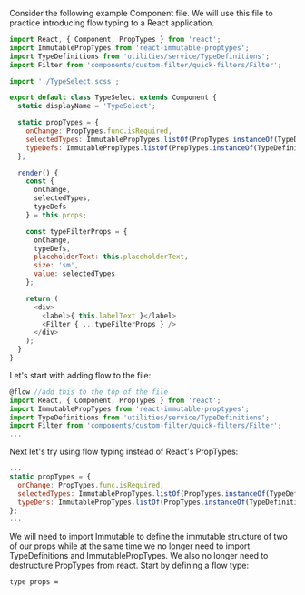 Consider the following example Component file. We will use this file to practice introducing flow typing to a React application.

```javascript
import React, { Component, PropTypes } from 'react';
import ImmutablePropTypes from 'react-immutable-proptypes';
import TypeDefinitions from 'utilities/service/TypeDefinitions';
import Filter from 'components/custom-filter/quick-filters/Filter';

import './TypeSelect.scss';

export default class TypeSelect extends Component {
  static displayName = 'TypeSelect';

  static propTypes = {
    onChange: PropTypes.func.isRequired,
    selectedTypes: ImmutablePropTypes.listOf(PropTypes.instanceOf(TypeDefinitions)).isRequired,
    typeDefs: ImmutablePropTypes.listOf(PropTypes.instanceOf(TypeDefinitions)).isRequired
  };

  render() {
    const {
      onChange,
      selectedTypes,
      typeDefs
    } = this.props;

    const typeFilterProps = {
      onChange,
      typeDefs,
      placeholderText: this.placeholderText,
      size: 'sm',
      value: selectedTypes
    };

    return (
      <div>
        <label>{ this.labelText }</label>
        <Filter { ...typeFilterProps } />
      </div>
    );
  }
}
```

Let's start with adding flow to the file:
```javascript
@flow //add this to the top of the file
import React, { Component, PropTypes } from 'react';
import ImmutablePropTypes from 'react-immutable-proptypes';
import TypeDefinitions from 'utilities/service/TypeDefinitions';
import Filter from 'components/custom-filter/quick-filters/Filter';
...
```


Next let's try using flow typing instead of React's PropTypes:
```javascript
...
static propTypes = {
  onChange: PropTypes.func.isRequired,
  selectedTypes: ImmutablePropTypes.listOf(PropTypes.instanceOf(TypeDefinitions)).isRequired,
  typeDefs: ImmutablePropTypes.listOf(PropTypes.instanceOf(TypeDefinitions)).isRequired
};
...
```
We will need to import Immutable to define the immutable structure of two of our props while at the same time we no longer need to import TypeDefinitions and ImmutablePropTypes. We also no longer need to destructure PropTypes from react.
Start by defining a flow type:
```
type props = 
```
